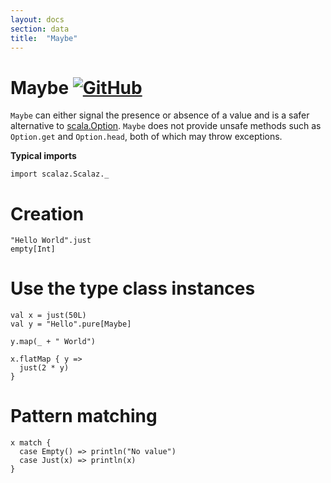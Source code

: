 ```yaml
---
layout: docs
section: data
title:  "Maybe"
---
```


# Maybe [![GitHub](../img/github.png)](https://github.com/scalaz/scalaz/blob/series/8.0.x/base/shared/src/main/scala/scalaz/data/maybe.scala)

`Maybe` can either signal the presence or absence of a value and is a safer alternative to [scala.Option](https://www.scala-lang.org/api/current/scala/Option.html).
`Maybe` does not provide unsafe methods such as `Option.get` and `Option.head`, both of which may throw exceptions.

**Typical imports**

```tut:silent
import scalaz.Scalaz._
```

# Creation

```tut
"Hello World".just
empty[Int]
```

# Use the type class instances

```tut
val x = just(50L)
val y = "Hello".pure[Maybe]

y.map(_ + " World")

x.flatMap { y =>
  just(2 * y)
}
```

# Pattern matching

```tut
x match {
  case Empty() => println("No value")
  case Just(x) => println(x)
}
```
